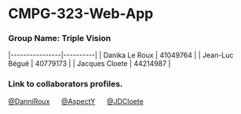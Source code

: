 # CMPG-323-Web-App

### Group Name: Triple Vision

|----------------|----------|
| Danika Le Roux | 41049764 |
| Jean-Luc Bégué | 40779173 |
| Jacques Cloete | 44214987 |


### Link to collaborators profiles.

[@DanniRoux](https://github.com/DanniRoux)
&nbsp;&nbsp;&nbsp;&nbsp;
[@AspectY](https://github.com/AspectY)
&nbsp;&nbsp;&nbsp;&nbsp;
[@JDCloete](https://github.com/JDCloete)
